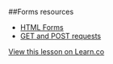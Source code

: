 

##Forms resources

* [HTML Forms](https://developer.mozilla.org/en-US/docs/Web/Guide/HTML/Forms)
* [GET and POST requests](http://www.w3schools.com/tags/ref_httpmethods.asp)

<a href='https://learn.co/lessons/hs-forms-resources' data-visibility='hidden'>View this lesson on Learn.co</a>
